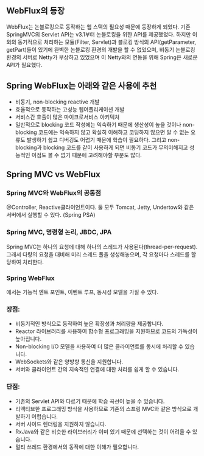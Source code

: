 ## WebFlux의 등장

WebFlux는 논블로킹으로 동작하는 웹 스택의 필요성 때문에 등장하게 되었다. 기존 SpringMVC의 Servlet API는 v3.1부터 논블로킹을 위한 API를 제공했었다. 하지만 이외의 동기적으로 처리하는 모듈(Filter, Servlet)과 블로킹 방식의 API(getParameter, getPart)들이 있기에 완벽한 논블로킹 환경의 개발을 할 수 없었으며, 비동기 논블로킹 환경의 서버로 Netty가 부상하고 있었으며 이 Netty와의 연동을 위해 Spring은 새로운 API가 필요했다.

## Spring WebFlux는 아래와 같은 사용에 추천
- 비동기, non-blocking reactive 개발
- 효율적으로 동작하는 고성능 웹어플리케이션 개발
- 서비스간 호출이 많은 마이크로서비스 아키텍처
- 일반적으로 blocking 코드 작성에는 익숙하기 때문에 생산성이 높을 것이나 non-blocking 코드에는 익숙하지 않고 확실히 이해하고 코딩하지 않으면 알 수 없는 오류도 발생하기 쉽고 디버깅도 어렵기 때문에 학습이 필요하다. 그리고 non-blocking과 blocking 코드를 같이 사용하게 되면 비동기 코드가 무의미해지고 성능적인 이점도 볼 수 없기 때문에 고려해야할 부분도 많다.

## Spring MVC vs WebFlux

### Spring MVC와 WebFlux의 공통점
@Controller, Reactive클라이언트이다. 둘 모두 Tomcat, Jetty, Undertow와 같은 서버에서 실행할 수 있다. (Spring PSA)    

### Spring MVC, 명령형 논리, JBDC, JPA
Spring MVC는 하나의 요청에 대해 하나의 스레드가 사용된다(thread-per-request). 그래서 다량의 요청을 대비해 미리 스레드 풀을 생성해놓으며, 각 요청마다 스레드를 할당하여 처리한다.

### Spring WebFlux
에서는 기능적 엔트 포인트, 이벤트 루프, 동시성 모델을 가질 수 있다.


### 장점:
- 비동기적인 방식으로 동작하여 높은 확장성과 처리량을 제공합니다.
- Reactor 라이브러리를 사용하여 함수형 프로그래밍을 지원하므로 코드의 가독성이 높아집니다.
- Non-blocking I/O 모델을 사용하여 더 많은 클라이언트를 동시에 처리할 수 있습니다.
- WebSockets와 같은 양방향 통신을 지원합니다.
- 서버와 클라이언트 간의 지속적인 연결에 대한 처리를 쉽게 할 수 있습니다.

### 단점:
- 기존의 Servlet API와 다르기 때문에 학습 곡선이 높을 수 있습니다.
- 리액티브한 프로그래밍 방식을 사용하므로 기존의 스프링 MVC와 같은 방식으로 개발하기 어렵습니다.
- 서버 사이드 렌더링을 지원하지 않습니다.
- RxJava와 같은 비슷한 라이브러리가 이미 있기 때문에 선택하는 것이 어려울 수 있습니다.
- 멀티 쓰레드 환경에서의 동작에 대한 이해가 필요합니다.

